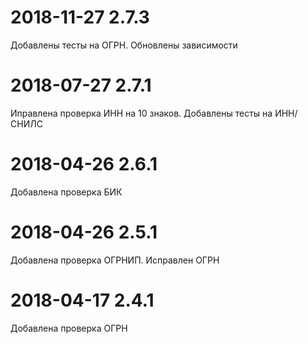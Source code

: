 # 2018-11-27 2.7.3
Добавлены тесты на ОГРН. Обновлены зависимости

# 2018-07-27 2.7.1
Иправлена проверка ИНН на 10 знаков. Добавлены тесты на ИНН/СНИЛС

# 2018-04-26 2.6.1
Добавлена проверка БИК

# 2018-04-26 2.5.1
Добавлена проверка ОГРНИП. Исправлен ОГРН

# 2018-04-17 2.4.1
Добавлена проверка ОГРН